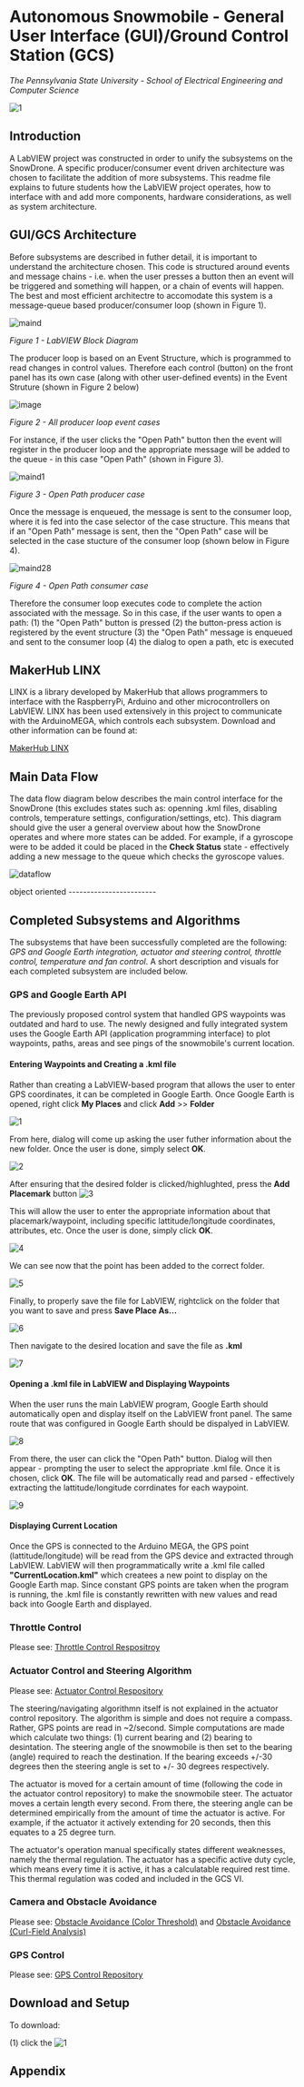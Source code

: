# Autonomous Snowmobile - General User Interface (GUI)/Ground Control Station (GCS) #

*The Pennsylvania State University - School of Electrical Engineering and Computer Science*

![1](https://user-images.githubusercontent.com/23239868/28534685-84859baa-706f-11e7-8227-601510b2cf22.PNG)

## Introduction ##

A LabVIEW project was constructed in order to unify the subsystems on the SnowDrone. A specific producer/consumer event driven architecture was chosen to facilitate the addition of more subsystems. This readme file explains to future students how the LabVIEW project operates, how to interface with and add more components, hardware considerations, as well as system architecture.

## GUI/GCS Architecture ##
Before subsystems are described in futher detail, it is important to understand the architecture chosen. This code is structured around events and message chains - i.e. when the user presses a button then an event will be triggered and something will happen, or a chain of events will happen. The best and most efficient architectre to accomodate this system is a message-queue based producer/consumer loop (shown in Figure 1).

![maind](https://user-images.githubusercontent.com/23239868/28534990-ccb4d994-7070-11e7-8b19-d2794b14af3e.png)

*Figure 1 - LabVIEW Block Diagram*

The producer loop is based on an Event Structure, which is programmed to read changes in control values. Therefore each control (button) on the front panel has its own case (along with other user-defined events) in the Event Struture (shown in Figure 2 below)

![image](https://user-images.githubusercontent.com/23239868/28535187-6ddb5442-7071-11e7-8bca-766168413442.png)

*Figure 2 - All producer loop event cases*

For instance, if the user clicks the "Open Path" button then the event will register in the producer loop and the appropriate message will be added to the queue - in this case "Open Path" (shown in Figure 3).

![maind1](https://user-images.githubusercontent.com/23239868/28535541-c0b11e58-7072-11e7-8f27-6f6470004666.png)

*Figure 3 - Open Path producer case*

Once the message is enqueued, the message is sent to the consumer loop, where it is fed into the case selector of the case structure. This means that if an "Open Path" message is sent, then the "Open Path" case will be selected in the case stucture of the consumer loop (shown below in Figure 4).

![maind28](https://user-images.githubusercontent.com/23239868/28536017-5fd45c74-7074-11e7-8202-1c39a3aeda5c.png)

*Figure 4 - Open Path consumer case*

Therefore the consumer loop executes code to complete the action associated with the message. So in this case, if the user wants to open a path:
(1) the "Open Path" button is pressed
(2) the button-press action is registered by the event structure
(3) the "Open Path" message is enqueued and sent to the consumer loop
(4) the dialog to open a path, etc is executed

## MakerHub LINX ## 
LINX is a library developed by MakerHub that allows programmers to interface with the RaspberryPi, Arduino and other microcontrollers on LabVIEW. LINX has been used extensively in this project to communicate with the ArduinoMEGA, which controls each subsystem. Download and other information can be found at:

[MakerHub LINX](http://sine.ni.com/nips/cds/view/p/lang/en/nid/212478)


## Main Data Flow ##

The data flow diagram below describes the main control interface for the SnowDrone (this excludes states such as: openning .kml files, disabling controls, temperature settings, configuration/settings, etc). This diagram should give the user a general overview about how the SnowDrone operates and where more states can be added. For example, if a gyroscope were to be added it could be placed in the **Check Status** state - effectively adding a new message to the queue which checks the gyroscope values.

![dataflow](https://user-images.githubusercontent.com/23239868/28581022-23d36592-712f-11e7-9085-d6b1512bad03.jpg)

object oriented ------------------------

## Completed Subsystems and Algorithms ##
The subsystems that have been successfully completed are the following: *GPS and Google Earth integration, actuator and steering control, throttle control, temperature and fan control*. A short description and visuals for each completed subsystem are included below.

### GPS and Google Earth API ###
The previously proposed control system that handled GPS waypoints was outdated and hard to use. The newly designed and fully integrated system uses the Google Earth API (application programming interface) to plot waypoints, paths, areas and see pings of the snowmobile's current location.

#### Entering Waypoints and Creating a .kml file ####

Rather than creating a LabVIEW-based program that allows the user to enter GPS coordinates, it can be completed in Google Earth. Once Google Earth is opened, right click **My Places** and click **Add** >> **Folder**

![1](https://user-images.githubusercontent.com/23239868/28537036-85cc89c6-7077-11e7-9634-c169b6df7455.PNG)

From here, dialog will come up asking the user futher information about the new folder. Once the user is done, simply select **OK**.

![2](https://user-images.githubusercontent.com/23239868/28537392-af1366b4-7078-11e7-809d-5661b25fcf94.PNG)


After ensuring that the desired folder is clicked/highlughted, press the **Add Placemark** button 
![3](https://user-images.githubusercontent.com/23239868/28537448-e0f6ccca-7078-11e7-9b3b-4913c13ff84c.PNG)

This will allow the user to enter the appropriate information about that placemark/waypoint, including specific lattitude/longitude coordinates, attributes, etc. Once the user is done, simply click **OK**.

![4](https://user-images.githubusercontent.com/23239868/28537516-286868a2-7079-11e7-999f-8063d0e69d27.PNG)

We can see now that the point has been added to the correct folder.

![5](https://user-images.githubusercontent.com/23239868/28537585-6a2cac6c-7079-11e7-88a8-41de9f92e020.PNG)

Finally, to properly save the file for LabVIEW, rightclick on the folder that you want to save and press **Save Place As...**

![6](https://user-images.githubusercontent.com/23239868/28537767-02687eca-707a-11e7-8f95-43cc22052b82.PNG)

Then navigate to the desired location and save the file as **.kml** 

![7](https://user-images.githubusercontent.com/23239868/28537815-26e53450-707a-11e7-805c-158e1e745eb2.PNG)

#### Opening a .kml file in LabVIEW and Displaying Waypoints ####

When the user runs the main LabVIEW program, Google Earth should automatically open and display itself on the LabVIEW front panel. The same route that was configured in Google Earth should be dispalyed in LabVIEW.

![8](https://user-images.githubusercontent.com/23239868/28538224-79aab1f0-707b-11e7-9d30-984b40a99b09.PNG)

From there, the user can click the "Open Path" button. Dialog will then appear - prompting the user to select the appropriate .kml file. Once it is chosen, click **OK**. The file will be automatically read and parsed - effectively extracting the lattitude/longitude corrdinates for each waypoint.

![9](https://user-images.githubusercontent.com/23239868/28538246-9c0d483e-707b-11e7-809e-42091e790e0e.PNG)

#### Displaying Current Location ####

Once the GPS is connected to the Arduino MEGA, the GPS point (lattitude/longitude) will be read from the GPS device and extracted through LabVIEW. LabVIEW will then programmatically write a .kml file called **"CurrentLocation.kml"** which createes a new point to display on the Google Earth map. Since constant GPS points are taken when the program is running, the .kml file is constantly rewritten with new values and read back into Google Earth and displayed.

### Throttle Control ###

Please see: [Throttle Control Respositroy](https://github.com/rrichards7/Throttle-Control)

### Actuator Control and Steering Algorithm ###

Please see: [Actuator Control Respository](https://github.com/rrichards7/Actuator-Control)
  
The steering/navigating algorithmn itself is not explained in the actuator control repository. The algorithm is simple and does not require a compass. Rather, GPS points are read in ~2/second. Simple computations are made which calculate two things: (1) current bearing and (2) bearing to desintation. The steering angle of the snowmobile is then set to the bearing (angle) required to reach the destination. If the bearing exceeds +/-30 degrees then the steering angle is set to +/- 30 degrees respectively. 

The actuator is moved for a certain amount of time (following the code in the actuator control repository) to make the snowmobile steer. The actuator moves a certain length every second. From there, the steering angle can be determined empirically from the amount of time the actuator is active. For example, if the actuator it actively extending for 20 seconds, then this equates to a 25 degree turn.

The actuator's operation manual specifically states different weaknesses, namely the thermal regulation. The actuator has a specific active duty cycle, which means every time it is active, it has a calculatable required rest time. This thermal regulation was coded and included in the GCS VI.

### Camera and Obstacle Avoidance ###

Please see: [Obstacle Avoidance (Color Threshold)](https://github.com/rrichards7/Obstacle-Avoidance-CT) and [Obstacle Avoidance (Curl-Field Analysis)](https://github.com/rrichards7/Obstacle-Avoidance-OF)

### GPS Control ###

Please see: [GPS Control Repository](https://github.com/rrichards7/GPS-Control)

## Download and Setup

To download:

(1) click the 
![1](https://user-images.githubusercontent.com/23239868/29080006-b3350dbe-7c2c-11e7-930e-f8a9a518585e.JPG)


## Appendix ##
